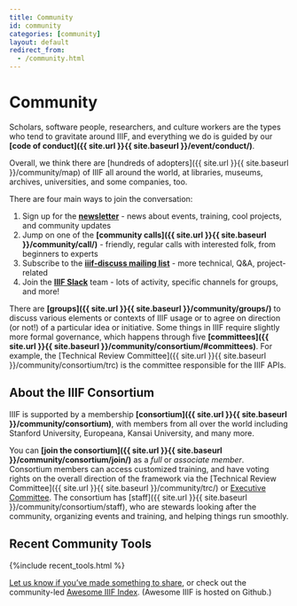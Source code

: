 ```yaml
---
title: Community
id: community
categories: [community]
layout: default
redirect_from:
  - /community.html
---
```

# Community

Scholars, software people, researchers, and culture workers are the types who tend to gravitate around IIIF, and everything we do is guided by our **[code of conduct]({{ site.url }}{{ site.baseurl }}/event/conduct/)**.

Overall, we think there are [hundreds of adopters]({{ site.url }}{{ site.baseurl }}/community/map) of IIIF all around the world, at libraries, museums, archives, universities, and some companies, too.

There are four main ways to join the conversation:



1. Sign up for the **[newsletter](https://iiif.io/newsletter/#newsletter-signup)** - news about events, training, cool projects, and community updates
2. Jump on one of the **[community calls]({{ site.url }}{{ site.baseurl }}/community/call/)** - friendly, regular calls with interested folk, from beginners to experts
3. Subscribe to the **[iiif-discuss mailing list](https://groups.google.com/forum/#!forum/iiif-discuss)** - more technical, Q&A, project-related
4. Join the **[IIIF Slack](http://bit.ly/iiif-slack)** team - lots of activity, specific channels for groups, and more!

There are **[groups]({{ site.url }}{{ site.baseurl }}/community/groups/)** to discuss various elements or contexts of IIIF usage or to agree on direction (or not!) of a particular idea or initiative. Some things in IIIF require slightly more formal governance, which happens through five **[committees]({{ site.url }}{{ site.baseurl }}/community/consortium/#committees)**. For example, the [Technical Review Committee]({{ site.url }}{{ site.baseurl }}/community/consortium/trc) is the committee responsible for the IIIF APIs.

## About the IIIF Consortium

IIIF is supported by a membership **[consortium]({{ site.url }}{{ site.baseurl }}/community/consortium)**, with members from all over the world including Stanford University, Europeana, Kansai University, and many more.

You can **[join the consortium]({{ site.url }}{{ site.baseurl }}/community/consortium/join/)** as a _full_ or _associate member_. Consortium members can access customized training, and have voting rights on the overall direction of the framework via the [Technical Review Committee]({{ site.url }}{{ site.baseurl }}/community/trc/) or <span style="text-decoration:underline;">Executive Committee</span>. The consortium has [staff]({{ site.url }}{{ site.baseurl }}/community/consortium/staff), who are stewards looking after the community, organizing events and training, and helping things run smoothly.

## Recent Community Tools

{%include recent_tools.html %}

[Let us know if you’ve made something to share](https://docs.google.com/forms/d/e/1FAIpQLSetIpJYr9yq827QD7Bl0J31q4E2w0_O-8bUjoqX4XYKm7eU8A/viewform), or check out the community-led [Awesome IIIF Index](https://github.com/IIIF/awesome-iiif). (Awesome IIIF is hosted on Github.)
